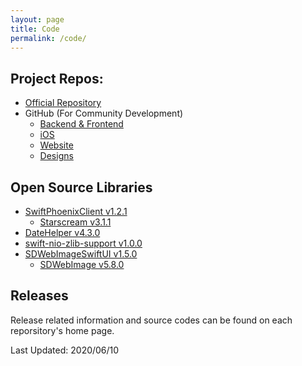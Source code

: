 ```yaml
---
layout: page
title: Code
permalink: /code/
---
```


## Project Repos:
- [Official Repository](https://git.rlab.io/cothings)
- GitHub (For Community Development)
    - [Backend & Frontend](https://github.com/rainlab-inc/cothings)
    - [iOS](https://github.com/rainlab-inc/cothings-ios)
    - [Website](https://github.com/rainlab-inc/cothings-website)
    - [Designs](https://github.com/rainlab-inc/cothings-design)

## Open Source Libraries
 - [SwiftPhoenixClient v1.2.1](https://github.com/davidstump/SwiftPhoenixClient)
    - [Starscream v3.1.1](https://github.com/daltoniam/Starscream.git)
 - [DateHelper v4.3.0](https://github.com/melvitax/DateHelper)
 - [swift-nio-zlib-support v1.0.0](https://github.com/apple/swift-nio-zlib-support)
 - [SDWebImageSwiftUI v1.5.0](https://github.com/SDWebImage/SDWebImageSwiftUI)
    - [SDWebImage v5.8.0](https://github.com/SDWebImage/SDWebImage)

## Releases
  Release related information and source codes can be found on each reporsitory's home page.

Last Updated: 2020/06/10
